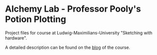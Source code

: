 # Alchemy Lab - Professor Pooly's Potion Plotting

Project files for course at Ludwig-Maximilians-University "Sketching with hardware".

A detailed description can be found on the [blog](https://blog.medien.ifi.lmu.de/swh/2016/08/10/the-alchemy-lab/) of the course.
